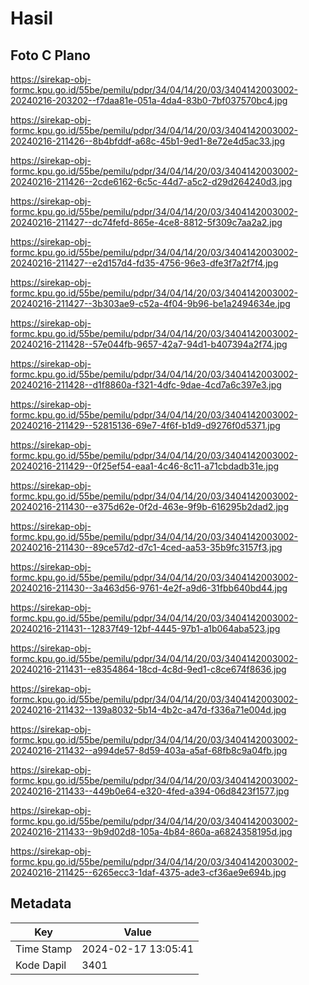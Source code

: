 # Hasil

## Foto C Plano

https://sirekap-obj-formc.kpu.go.id/55be/pemilu/pdpr/34/04/14/20/03/3404142003002-20240216-203202--f7daa81e-051a-4da4-83b0-7bf037570bc4.jpg

https://sirekap-obj-formc.kpu.go.id/55be/pemilu/pdpr/34/04/14/20/03/3404142003002-20240216-211426--8b4bfddf-a68c-45b1-9ed1-8e72e4d5ac33.jpg

https://sirekap-obj-formc.kpu.go.id/55be/pemilu/pdpr/34/04/14/20/03/3404142003002-20240216-211426--2cde6162-6c5c-44d7-a5c2-d29d264240d3.jpg

https://sirekap-obj-formc.kpu.go.id/55be/pemilu/pdpr/34/04/14/20/03/3404142003002-20240216-211427--dc74fefd-865e-4ce8-8812-5f309c7aa2a2.jpg

https://sirekap-obj-formc.kpu.go.id/55be/pemilu/pdpr/34/04/14/20/03/3404142003002-20240216-211427--e2d157d4-fd35-4756-96e3-dfe3f7a2f7f4.jpg

https://sirekap-obj-formc.kpu.go.id/55be/pemilu/pdpr/34/04/14/20/03/3404142003002-20240216-211427--3b303ae9-c52a-4f04-9b96-be1a2494634e.jpg

https://sirekap-obj-formc.kpu.go.id/55be/pemilu/pdpr/34/04/14/20/03/3404142003002-20240216-211428--57e044fb-9657-42a7-94d1-b407394a2f74.jpg

https://sirekap-obj-formc.kpu.go.id/55be/pemilu/pdpr/34/04/14/20/03/3404142003002-20240216-211428--d1f8860a-f321-4dfc-9dae-4cd7a6c397e3.jpg

https://sirekap-obj-formc.kpu.go.id/55be/pemilu/pdpr/34/04/14/20/03/3404142003002-20240216-211429--52815136-69e7-4f6f-b1d9-d9276f0d5371.jpg

https://sirekap-obj-formc.kpu.go.id/55be/pemilu/pdpr/34/04/14/20/03/3404142003002-20240216-211429--0f25ef54-eaa1-4c46-8c11-a71cbdadb31e.jpg

https://sirekap-obj-formc.kpu.go.id/55be/pemilu/pdpr/34/04/14/20/03/3404142003002-20240216-211430--e375d62e-0f2d-463e-9f9b-616295b2dad2.jpg

https://sirekap-obj-formc.kpu.go.id/55be/pemilu/pdpr/34/04/14/20/03/3404142003002-20240216-211430--89ce57d2-d7c1-4ced-aa53-35b9fc3157f3.jpg

https://sirekap-obj-formc.kpu.go.id/55be/pemilu/pdpr/34/04/14/20/03/3404142003002-20240216-211430--3a463d56-9761-4e2f-a9d6-31fbb640bd44.jpg

https://sirekap-obj-formc.kpu.go.id/55be/pemilu/pdpr/34/04/14/20/03/3404142003002-20240216-211431--12837f49-12bf-4445-97b1-a1b064aba523.jpg

https://sirekap-obj-formc.kpu.go.id/55be/pemilu/pdpr/34/04/14/20/03/3404142003002-20240216-211431--e8354864-18cd-4c8d-9ed1-c8ce674f8636.jpg

https://sirekap-obj-formc.kpu.go.id/55be/pemilu/pdpr/34/04/14/20/03/3404142003002-20240216-211432--139a8032-5b14-4b2c-a47d-f336a71e004d.jpg

https://sirekap-obj-formc.kpu.go.id/55be/pemilu/pdpr/34/04/14/20/03/3404142003002-20240216-211432--a994de57-8d59-403a-a5af-68fb8c9a04fb.jpg

https://sirekap-obj-formc.kpu.go.id/55be/pemilu/pdpr/34/04/14/20/03/3404142003002-20240216-211433--449b0e64-e320-4fed-a394-06d8423f1577.jpg

https://sirekap-obj-formc.kpu.go.id/55be/pemilu/pdpr/34/04/14/20/03/3404142003002-20240216-211433--9b9d02d8-105a-4b84-860a-a6824358195d.jpg

https://sirekap-obj-formc.kpu.go.id/55be/pemilu/pdpr/34/04/14/20/03/3404142003002-20240216-211425--6265ecc3-1daf-4375-ade3-cf36ae9e694b.jpg


## Metadata

| Key        | Value               |
| ---------- | ------------------- |
| Time Stamp | 2024-02-17 13:05:41 |
| Kode Dapil | 3401                |



